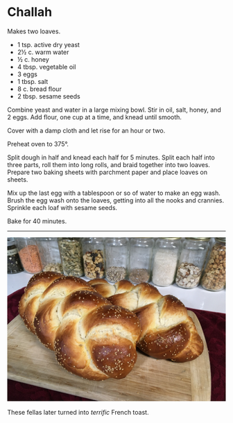 # Challah

Makes two loaves.

- 1 tsp. active dry yeast
- 2½ c. warm water
- ½ c. honey
- 4 tbsp. vegetable oil
- 3 eggs
- 1 tbsp. salt
- 8 c. bread flour
- 2 tbsp. sesame seeds

Combine yeast and water in a large mixing bowl. Stir in oil, salt, honey, and 2
eggs. Add flour, one cup at a time, and knead until smooth.

Cover with a damp cloth and let rise for an hour or two.

Preheat oven to 375°.

Split dough in half and knead each half for 5 minutes. Split each half into
three parts, roll them into long rolls, and braid together into two loaves.
Prepare two baking sheets with parchment paper and place loaves on sheets.

Mix up the last egg with a tablespoon or so of water to make an egg wash. Brush
the egg wash onto the loaves, getting into all the nooks and crannies. Sprinkle
each loaf with sesame seeds.

Bake for 40 minutes.

---

![challah](../images/challah.jpg)

These fellas later turned into *terrific* French toast.
